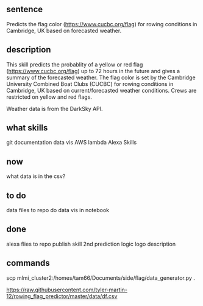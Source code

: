 ## sentence
Predicts the flag color (https://www.cucbc.org/flag) for rowing conditions in Cambridge, UK based on forecasted weather.

## description
This skill predicts the probablity of a yellow or red flag (https://www.cucbc.org/flag) up to 72 hours in the future and gives a summary of the forecasted weather. The flag color is set by the Cambridge University Combined Boat Clubs (CUCBC) for rowing conditions in Cambridge, UK based on current/forecasted weather conditions. Crews are restricted on yellow and red flags.

Weather data is from the DarkSky API.

## what skills
git
documentation
data vis
AWS lambda
Alexa Skills

## now
what data is in the csv?

## to do
data files to repo
do data vis in notebook

## done
alexa flies to repo
publish skill
	2nd prediction logic
	logo
	description

## commands
scp mlmi_cluster2:/homes/tam66/Documents/side/flag/data_generator.py .


https://raw.githubusercontent.com/tyler-martin-12/rowing_flag_predictor/master/data/df.csv

